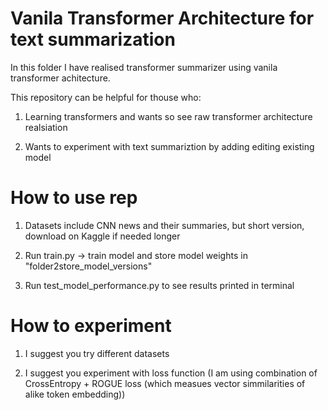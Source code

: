# Vanila Transformer Architecture for text summarization

In this folder I have realised transformer summarizer using vanila transformer achitecture.

This repository can be helpful for thouse who:

1) Learning transformers and wants so see raw transformer architecture realsiation

2) Wants to experiment with text summariztion by adding editing existing model

# How to use rep

1) Datasets include CNN news and their summaries, but short version, download on Kaggle if needed longer

2) Run train.py -> train model and store model weights in "folder2store_model_versions"

3) Run test_model_performance.py to see results printed in terminal

# How to experiment

1) I suggest you try different datasets

2) I suggest you experiment with loss function (I am using combination of CrossEntropy + ROGUE loss (which measues vector simmilarities of alike token embedding))
